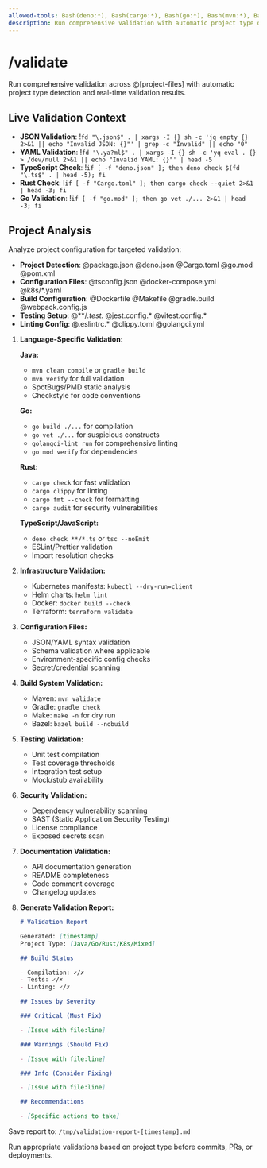 ```yaml
---
allowed-tools: Bash(deno:*), Bash(cargo:*), Bash(go:*), Bash(mvn:*), Bash(kubectl:*), Bash(jq:*), Bash(yq:*)
description: Run comprehensive validation with automatic project type detection and live results
---
```


# /validate

Run comprehensive validation across @[project-files] with automatic project type detection and real-time validation results.

## Live Validation Context

- **JSON Validation**: !`fd "\.json$" . | xargs -I {} sh -c 'jq empty {} 2>&1 || echo "Invalid JSON: {}"' | grep -c "Invalid" || echo "0"`
- **YAML Validation**: !`fd "\.ya?ml$" . | xargs -I {} sh -c 'yq eval . {} > /dev/null 2>&1 || echo "Invalid YAML: {}"' | head -5`
- **TypeScript Check**: !`if [ -f "deno.json" ]; then deno check $(fd "\.ts$" . | head -5); fi`
- **Rust Check**: !`if [ -f "Cargo.toml" ]; then cargo check --quiet 2>&1 | head -3; fi`
- **Go Validation**: !`if [ -f "go.mod" ]; then go vet ./... 2>&1 | head -3; fi`

## Project Analysis

Analyze project configuration for targeted validation:

- **Project Detection**: @package.json @deno.json @Cargo.toml @go.mod @pom.xml
- **Configuration Files**: @tsconfig.json @docker-compose.yml @k8s/*.yaml
- **Build Configuration**: @Dockerfile @Makefile @gradle.build @webpack.config.js
- **Testing Setup**: @**/_.test._ @jest.config.* @vitest.config.*
- **Linting Config**: @.eslintrc.* @clippy.toml @golangci.yml

1. **Language-Specific Validation:**

   **Java:**
   - `mvn clean compile` or `gradle build`
   - `mvn verify` for full validation
   - SpotBugs/PMD static analysis
   - Checkstyle for code conventions

   **Go:**
   - `go build ./...` for compilation
   - `go vet ./...` for suspicious constructs
   - `golangci-lint run` for comprehensive linting
   - `go mod verify` for dependencies

   **Rust:**
   - `cargo check` for fast validation
   - `cargo clippy` for linting
   - `cargo fmt --check` for formatting
   - `cargo audit` for security vulnerabilities

   **TypeScript/JavaScript:**
   - `deno check **/*.ts` or `tsc --noEmit`
   - ESLint/Prettier validation
   - Import resolution checks

2. **Infrastructure Validation:**
   - Kubernetes manifests: `kubectl --dry-run=client`
   - Helm charts: `helm lint`
   - Docker: `docker build --check`
   - Terraform: `terraform validate`

3. **Configuration Files:**
   - JSON/YAML syntax validation
   - Schema validation where applicable
   - Environment-specific config checks
   - Secret/credential scanning

4. **Build System Validation:**
   - Maven: `mvn validate`
   - Gradle: `gradle check`
   - Make: `make -n` for dry run
   - Bazel: `bazel build --nobuild`

5. **Testing Validation:**
   - Unit test compilation
   - Test coverage thresholds
   - Integration test setup
   - Mock/stub availability

6. **Security Validation:**
   - Dependency vulnerability scanning
   - SAST (Static Application Security Testing)
   - License compliance
   - Exposed secrets scan

7. **Documentation Validation:**
   - API documentation generation
   - README completeness
   - Code comment coverage
   - Changelog updates

8. **Generate Validation Report:**
   ```markdown
   # Validation Report

   Generated: [timestamp]
   Project Type: [Java/Go/Rust/K8s/Mixed]

   ## Build Status

   - Compilation: ✓/✗
   - Tests: ✓/✗
   - Linting: ✓/✗

   ## Issues by Severity

   ### Critical (Must Fix)

   - [Issue with file:line]

   ### Warnings (Should Fix)

   - [Issue with file:line]

   ### Info (Consider Fixing)

   - [Issue with file:line]

   ## Recommendations

   - [Specific actions to take]
   ```

Save report to: `/tmp/validation-report-[timestamp].md`

Run appropriate validations based on project type before commits, PRs, or deployments.
